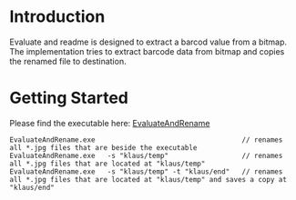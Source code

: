 # Introduction
Evaluate and readme is designed to extract a barcod value from a bitmap.
The implementation tries to extract barcode data from bitmap and copies
the renamed file to destination.

# Getting Started
Please find the executable here:
[EvaluateAndRename](https://github.com/ThalusUlysses/EvaluateBarcodeAndRenameFile/raw/master/exe/EvaluateAndRename.exe)
```
EvaluateAndRename.exe                                    // renames all *.jpg files that are beside the executable
EvaluateAndRename.exe   -s "klaus/temp"                  // renames all *.jpg files that are located at "klaus/temp"
EvaluateAndRename.exe   -s "klaus/temp" -t "klaus/end"   // renames all *.jpg files that are located at "klaus/temp" and saves a copy at "klaus/end"

```
